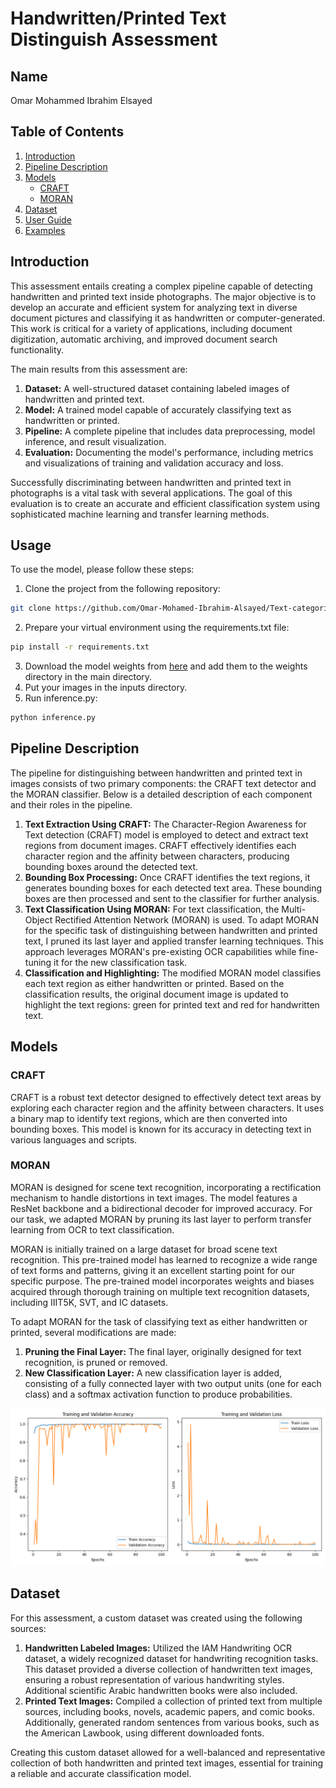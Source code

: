 # Handwritten/Printed Text Distinguish Assessment

## Name
Omar Mohammed Ibrahim Elsayed

## Table of Contents
1. [Introduction](#introduction)
2. [Pipeline Description](#pipeline-description)
3. [Models](#models)
    - [CRAFT](#craft)
    - [MORAN](#moran)
4. [Dataset](#dataset)
5. [User Guide](#user-guide)
6. [Examples](#examples)

## Introduction
This assessment entails creating a complex pipeline capable of detecting handwritten and printed text inside photographs. The major objective is to develop an accurate and efficient system for analyzing text in diverse document pictures and classifying it as handwritten or computer-generated. This work is critical for a variety of applications, including document digitization, automatic archiving, and improved document search functionality.

The main results from this assessment are:
1. **Dataset:** A well-structured dataset containing labeled images of handwritten and printed text.
2. **Model:** A trained model capable of accurately classifying text as handwritten or printed.
3. **Pipeline:** A complete pipeline that includes data preprocessing, model inference, and result visualization.
4. **Evaluation:** Documenting the model's performance, including metrics and visualizations of training and validation accuracy and loss.

Successfully discriminating between handwritten and printed text in photographs is a vital task with several applications. The goal of this evaluation is to create an accurate and efficient classification system using sophisticated machine learning and transfer learning methods.

## Usage
To use the model, please follow these steps:
1. Clone the project from the following repository:

```bash
git clone https://github.com/Omar-Mohamed-Ibrahim-Alsayed/Text-categorization.git
```

2. Prepare your virtual environment using the requirements.txt file:

```bash
pip install -r requirements.txt
```
3. Download the model weights from [here](https://drive.google.com/drive/u/1/folders/1BzzL4RL6T8WcOK3yjDUCgBivu3sCDwtR) and add them to the weights directory in the main directory.
4. Put your images in the inputs directory.
5. Run inference.py:

```bash
python inference.py
```


## Pipeline Description
The pipeline for distinguishing between handwritten and printed text in images consists of two primary components: the CRAFT text detector and the MORAN classifier. Below is a detailed description of each component and their roles in the pipeline.

1. **Text Extraction Using CRAFT:** The Character-Region Awareness for Text detection (CRAFT) model is employed to detect and extract text regions from document images. CRAFT effectively identifies each character region and the affinity between characters, producing bounding boxes around the detected text.
2. **Bounding Box Processing:** Once CRAFT identifies the text regions, it generates bounding boxes for each detected text area. These bounding boxes are then processed and sent to the classifier for further analysis.
3. **Text Classification Using MORAN:** For text classification, the Multi-Object Rectified Attention Network (MORAN) is used. To adapt MORAN for the specific task of distinguishing between handwritten and printed text, I pruned its last layer and applied transfer learning techniques. This approach leverages MORAN's pre-existing OCR capabilities while fine-tuning it for the new classification task.
4. **Classification and Highlighting:** The modified MORAN model classifies each text region as either handwritten or printed. Based on the classification results, the original document image is updated to highlight the text regions: green for printed text and red for handwritten text.


## Models

### CRAFT
CRAFT is a robust text detector designed to effectively detect text areas by exploring each character region and the affinity between characters. It uses a binary map to identify text regions, which are then converted into bounding boxes. This model is known for its accuracy in detecting text in various languages and scripts.


### MORAN
MORAN is designed for scene text recognition, incorporating a rectification mechanism to handle distortions in text images. The model features a ResNet backbone and a bidirectional decoder for improved accuracy. For our task, we adapted MORAN by pruning its last layer to perform transfer learning from OCR to text classification.

MORAN is initially trained on a large dataset for broad scene text recognition. This pre-trained model has learned to recognize a wide range of text forms and patterns, giving it an excellent starting point for our specific purpose. The pre-trained model incorporates weights and biases acquired through thorough training on multiple text recognition datasets, including IIIT5K, SVT, and IC datasets.

To adapt MORAN for the task of classifying text as either handwritten or printed, several modifications are made:
1. **Pruning the Final Layer:** The final layer, originally designed for text recognition, is pruned or removed.
2. **New Classification Layer:** A new classification layer is added, consisting of a fully connected layer with two output units (one for each class) and a softmax activation function to produce probabilities.
<p align="center">
<img src="training_validation_plots.png" alt="drawing"/>
</p>
<p align = "center">
</p>

## Dataset
For this assessment, a custom dataset was created using the following sources:
1. **Handwritten Labeled Images:** Utilized the IAM Handwriting OCR dataset, a widely recognized dataset for handwriting recognition tasks. This dataset provided a diverse collection of handwritten text images, ensuring a robust representation of various handwriting styles. Additional scientific Arabic handwritten books were also included.
2. **Printed Text Images:** Compiled a collection of printed text from multiple sources, including books, novels, academic papers, and comic books. Additionally, generated random sentences from various books, such as the American Lawbook, using different downloaded fonts.

Creating this custom dataset allowed for a well-balanced and representative collection of both handwritten and printed text images, essential for training a reliable and accurate classification model.


